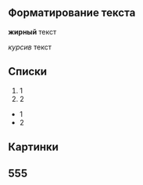 ## Форматирование текста

**жирный** текст

*курсив* текст

## Списки

1. 1
2. 2

* 1
* 2

## Картинки

## 555
